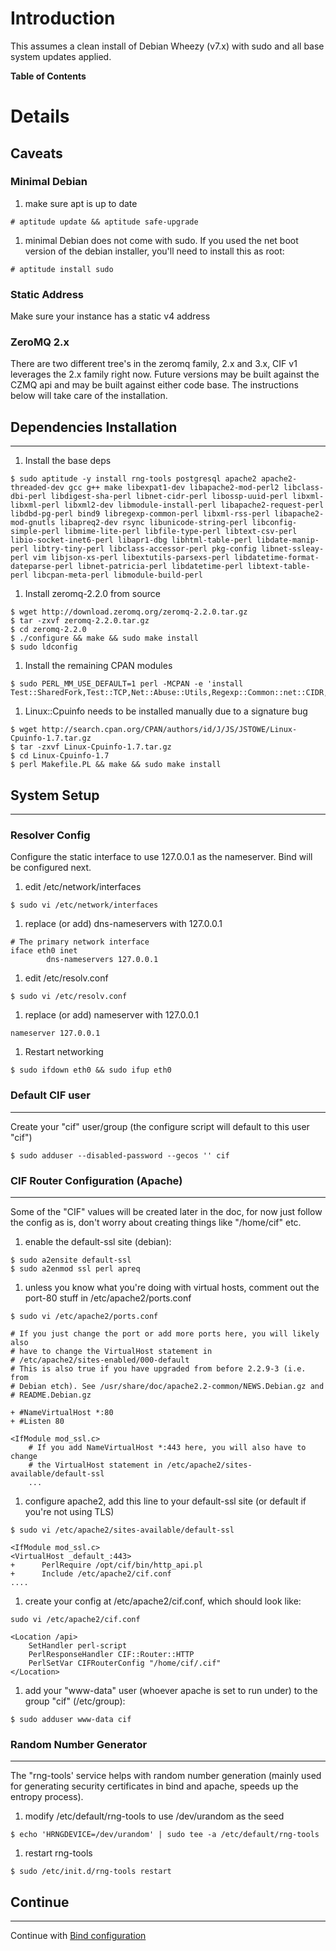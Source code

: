 # Introduction #
This assumes a clean install of Debian Wheezy (v7.x) with sudo and all base system updates applied.

**Table of Contents**


# Details #
## Caveats ##
### Minimal Debian ###
  1. make sure apt is up to date
```
# aptitude update && aptitude safe-upgrade
```
  1. minimal Debian does not come with sudo. If you used the net boot version of the debian installer, you'll need to install this as root:
```
# aptitude install sudo
```
### Static Address ###
Make sure your instance has a static v4 address
### ZeroMQ 2.x ###
There are two different tree's in the zeromq family, 2.x and 3.x, CIF v1 leverages the 2.x family right now. Future versions may be built against the CZMQ api and may be built against either code base. The instructions below will take care of the installation.
## Dependencies Installation ##

---

  1. Install the base deps
```
$ sudo aptitude -y install rng-tools postgresql apache2 apache2-threaded-dev gcc g++ make libexpat1-dev libapache2-mod-perl2 libclass-dbi-perl libdigest-sha-perl libnet-cidr-perl libossp-uuid-perl libxml-libxml-perl libxml2-dev libmodule-install-perl libapache2-request-perl libdbd-pg-perl bind9 libregexp-common-perl libxml-rss-perl libapache2-mod-gnutls libapreq2-dev rsync libunicode-string-perl libconfig-simple-perl libmime-lite-perl libfile-type-perl libtext-csv-perl libio-socket-inet6-perl libapr1-dbg libhtml-table-perl libdate-manip-perl libtry-tiny-perl libclass-accessor-perl pkg-config libnet-ssleay-perl vim libjson-xs-perl libextutils-parsexs-perl libdatetime-format-dateparse-perl libnet-patricia-perl libdatetime-perl libtext-table-perl libcpan-meta-perl libmodule-build-perl
```
  1. Install zeromq-2.2.0 from source
```
$ wget http://download.zeromq.org/zeromq-2.2.0.tar.gz
$ tar -zxvf zeromq-2.2.0.tar.gz
$ cd zeromq-2.2.0
$ ./configure && make && sudo make install
$ sudo ldconfig
```
  1. Install the remaining CPAN modules
```
$ sudo PERL_MM_USE_DEFAULT=1 perl -MCPAN -e 'install Test::SharedFork,Test::TCP,Net::Abuse::Utils,Regexp::Common::net::CIDR,LWP::Protocol::https,Google::ProtocolBuffers,Iodef::Pb::Simple,Compress::Snappy,Snort::Rule,Time::HiRes,Net::Abuse::Utils::Spamhaus,Net::SSLeay,Net::DNS::Match,Log::Dispatch,Sys::MemInfo,LWPx::ParanoidAgent,ZeroMQ,Net::Whois::IP,Net::DNS,Email::Address'
```
  1. Linux::Cpuinfo needs to be installed manually due to a signature bug
```
$ wget http://search.cpan.org/CPAN/authors/id/J/JS/JSTOWE/Linux-Cpuinfo-1.7.tar.gz
$ tar -zxvf Linux-Cpuinfo-1.7.tar.gz
$ cd Linux-Cpuinfo-1.7
$ perl Makefile.PL && make && sudo make install
```

## System Setup ##

---

### Resolver Config ###
Configure the static interface to use 127.0.0.1 as the nameserver. Bind will be configured next.

  1. edit /etc/network/interfaces
```
$ sudo vi /etc/network/interfaces
```
  1. replace (or add) dns-nameservers with 127.0.0.1
```
# The primary network interface
iface eth0 inet
        dns-nameservers 127.0.0.1
```
  1. edit /etc/resolv.conf
```
$ sudo vi /etc/resolv.conf
```
  1. replace (or add) nameserver with 127.0.0.1
```
nameserver 127.0.0.1
```
  1. Restart networking
```
$ sudo ifdown eth0 && sudo ifup eth0
```

### Default CIF user ###

---

Create your "cif" user/group (the configure script will default to this user "cif")
```
$ sudo adduser --disabled-password --gecos '' cif
```
### CIF Router Configuration (Apache) ###

---

Some of the "CIF" values will be created later in the doc, for now just follow the config as is, don't worry about creating things like "/home/cif" etc.
  1. enable the default-ssl site (debian):
```
$ sudo a2ensite default-ssl
$ sudo a2enmod ssl perl apreq
```
  1. unless you know what you're doing with virtual hosts, comment out the port-80 stuff in /etc/apache2/ports.conf
```
$ sudo vi /etc/apache2/ports.conf
```
```
# If you just change the port or add more ports here, you will likely also
# have to change the VirtualHost statement in
# /etc/apache2/sites-enabled/000-default
# This is also true if you have upgraded from before 2.2.9-3 (i.e. from
# Debian etch). See /usr/share/doc/apache2.2-common/NEWS.Debian.gz and
# README.Debian.gz

+ #NameVirtualHost *:80
+ #Listen 80

<IfModule mod_ssl.c>
    # If you add NameVirtualHost *:443 here, you will also have to change
    # the VirtualHost statement in /etc/apache2/sites-available/default-ssl
    ...
```
  1. configure apache2, add this line to your default-ssl site (or default if you're not using TLS)
```
$ sudo vi /etc/apache2/sites-available/default-ssl
```
```
<IfModule mod_ssl.c>
<VirtualHost _default_:443>
+      PerlRequire /opt/cif/bin/http_api.pl
+      Include /etc/apache2/cif.conf
....
```
  1. create your config at /etc/apache2/cif.conf, which should look like:
```
sudo vi /etc/apache2/cif.conf
```
```
<Location /api>
    SetHandler perl-script
    PerlResponseHandler CIF::Router::HTTP
    PerlSetVar CIFRouterConfig "/home/cif/.cif"
</Location>

```
  1. add your "www-data" user (whoever apache is set to run under) to the group "cif" (/etc/group):
```
$ sudo adduser www-data cif
```
### Random Number Generator ###

---

The "rng-tools' service helps with random number generation (mainly used for generating security certificates in bind and apache, speeds up the entropy process).
  1. modify /etc/default/rng-tools to use /dev/urandom as the seed
```
$ echo 'HRNGDEVICE=/dev/urandom' | sudo tee -a /etc/default/rng-tools
```
  1. restart rng-tools
```
$ sudo /etc/init.d/rng-tools restart
```
## Continue ##

---

Continue with [Bind configuration](ServerInstall_v1#Bind.md)